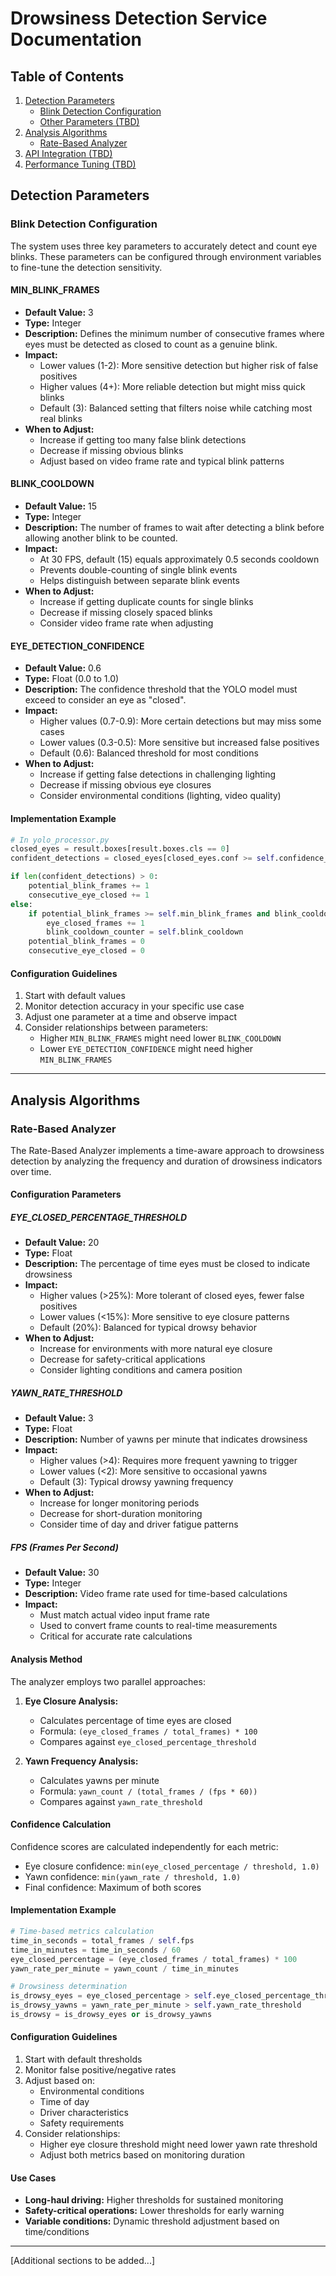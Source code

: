 # Drowsiness Detection Service Documentation

## Table of Contents
1. [Detection Parameters](#detection-parameters)
   - [Blink Detection Configuration](#blink-detection-configuration)
   - [Other Parameters (TBD)](#other-parameters)
2. [Analysis Algorithms](#analysis-algorithms)
   - [Rate-Based Analyzer](#rate-based-analyzer)
3. [API Integration (TBD)](#api-integration)
4. [Performance Tuning (TBD)](#performance-tuning)

## Detection Parameters

### Blink Detection Configuration

The system uses three key parameters to accurately detect and count eye blinks. These parameters can be configured through environment variables to fine-tune the detection sensitivity.

#### MIN_BLINK_FRAMES
- **Default Value:** 3
- **Type:** Integer
- **Description:** Defines the minimum number of consecutive frames where eyes must be detected as closed to count as a genuine blink.
- **Impact:**
  - Lower values (1-2): More sensitive detection but higher risk of false positives
  - Higher values (4+): More reliable detection but might miss quick blinks
  - Default (3): Balanced setting that filters noise while catching most real blinks
- **When to Adjust:**
  - Increase if getting too many false blink detections
  - Decrease if missing obvious blinks
  - Adjust based on video frame rate and typical blink patterns

#### BLINK_COOLDOWN
- **Default Value:** 15
- **Type:** Integer
- **Description:** The number of frames to wait after detecting a blink before allowing another blink to be counted.
- **Impact:**
  - At 30 FPS, default (15) equals approximately 0.5 seconds cooldown
  - Prevents double-counting of single blink events
  - Helps distinguish between separate blink events
- **When to Adjust:**
  - Increase if getting duplicate counts for single blinks
  - Decrease if missing closely spaced blinks
  - Consider video frame rate when adjusting

#### EYE_DETECTION_CONFIDENCE
- **Default Value:** 0.6
- **Type:** Float (0.0 to 1.0)
- **Description:** The confidence threshold that the YOLO model must exceed to consider an eye as "closed".
- **Impact:**
  - Higher values (0.7-0.9): More certain detections but may miss some cases
  - Lower values (0.3-0.5): More sensitive but increased false positives
  - Default (0.6): Balanced threshold for most conditions
- **When to Adjust:**
  - Increase if getting false detections in challenging lighting
  - Decrease if missing obvious eye closures
  - Consider environmental conditions (lighting, video quality)

#### Implementation Example
```python
# In yolo_processor.py
closed_eyes = result.boxes[result.boxes.cls == 0]
confident_detections = closed_eyes[closed_eyes.conf >= self.confidence_threshold]

if len(confident_detections) > 0:
    potential_blink_frames += 1
    consecutive_eye_closed += 1
else:
    if potential_blink_frames >= self.min_blink_frames and blink_cooldown_counter == 0:
        eye_closed_frames += 1
        blink_cooldown_counter = self.blink_cooldown
    potential_blink_frames = 0
    consecutive_eye_closed = 0
```

#### Configuration Guidelines
1. Start with default values
2. Monitor detection accuracy in your specific use case
3. Adjust one parameter at a time and observe impact
4. Consider relationships between parameters:
   - Higher `MIN_BLINK_FRAMES` might need lower `BLINK_COOLDOWN`
   - Lower `EYE_DETECTION_CONFIDENCE` might need higher `MIN_BLINK_FRAMES`

---

## Analysis Algorithms

### Rate-Based Analyzer

The Rate-Based Analyzer implements a time-aware approach to drowsiness detection by analyzing the frequency and duration of drowsiness indicators over time.

#### Configuration Parameters

##### EYE_CLOSED_PERCENTAGE_THRESHOLD
- **Default Value:** 20
- **Type:** Float
- **Description:** The percentage of time eyes must be closed to indicate drowsiness
- **Impact:**
  - Higher values (>25%): More tolerant of closed eyes, fewer false positives
  - Lower values (<15%): More sensitive to eye closure patterns
  - Default (20%): Balanced for typical drowsy behavior
- **When to Adjust:**
  - Increase for environments with more natural eye closure
  - Decrease for safety-critical applications
  - Consider lighting conditions and camera position

##### YAWN_RATE_THRESHOLD
- **Default Value:** 3
- **Type:** Float
- **Description:** Number of yawns per minute that indicates drowsiness
- **Impact:**
  - Higher values (>4): Requires more frequent yawning to trigger
  - Lower values (<2): More sensitive to occasional yawns
  - Default (3): Typical drowsy yawning frequency
- **When to Adjust:**
  - Increase for longer monitoring periods
  - Decrease for short-duration monitoring
  - Consider time of day and driver fatigue patterns

##### FPS (Frames Per Second)
- **Default Value:** 30
- **Type:** Integer
- **Description:** Video frame rate used for time-based calculations
- **Impact:**
  - Must match actual video input frame rate
  - Used to convert frame counts to real-time measurements
  - Critical for accurate rate calculations

#### Analysis Method

The analyzer employs two parallel approaches:

1. **Eye Closure Analysis:**
   - Calculates percentage of time eyes are closed
   - Formula: `(eye_closed_frames / total_frames) * 100`
   - Compares against `eye_closed_percentage_threshold`

2. **Yawn Frequency Analysis:**
   - Calculates yawns per minute
   - Formula: `yawn_count / (total_frames / (fps * 60))`
   - Compares against `yawn_rate_threshold`

#### Confidence Calculation

Confidence scores are calculated independently for each metric:
- Eye closure confidence: `min(eye_closed_percentage / threshold, 1.0)`
- Yawn confidence: `min(yawn_rate / threshold, 1.0)`
- Final confidence: Maximum of both scores

#### Implementation Example
```python
# Time-based metrics calculation
time_in_seconds = total_frames / self.fps
time_in_minutes = time_in_seconds / 60
eye_closed_percentage = (eye_closed_frames / total_frames) * 100
yawn_rate_per_minute = yawn_count / time_in_minutes

# Drowsiness determination
is_drowsy_eyes = eye_closed_percentage > self.eye_closed_percentage_threshold
is_drowsy_yawns = yawn_rate_per_minute > self.yawn_rate_threshold
is_drowsy = is_drowsy_eyes or is_drowsy_yawns
```

#### Configuration Guidelines
1. Start with default thresholds
2. Monitor false positive/negative rates
3. Adjust based on:
   - Environmental conditions
   - Time of day
   - Driver characteristics
   - Safety requirements
4. Consider relationships:
   - Higher eye closure threshold might need lower yawn rate threshold
   - Adjust both metrics based on monitoring duration

#### Use Cases
- **Long-haul driving:** Higher thresholds for sustained monitoring
- **Safety-critical operations:** Lower thresholds for early warning
- **Variable conditions:** Dynamic threshold adjustment based on time/conditions

---

[Additional sections to be added...]
